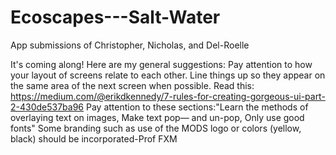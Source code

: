 # Ecoscapes---Salt-Water
App submissions of  Christopher, Nicholas, and Del-Roelle


It's coming along! Here are my general suggestions:
Pay attention to how your layout of screens relate to each other. Line things up so they appear on the same area of the next screen when possible.
Read this: https://medium.com/@erikdkennedy/7-rules-for-creating-gorgeous-ui-part-2-430de537ba96
Pay attention to these sections:"Learn the methods of overlaying text on images, Make text pop— and un-pop, Only use good fonts" Some branding such as use of the MODS logo or colors (yellow, black) should be incorporated-Prof FXM
